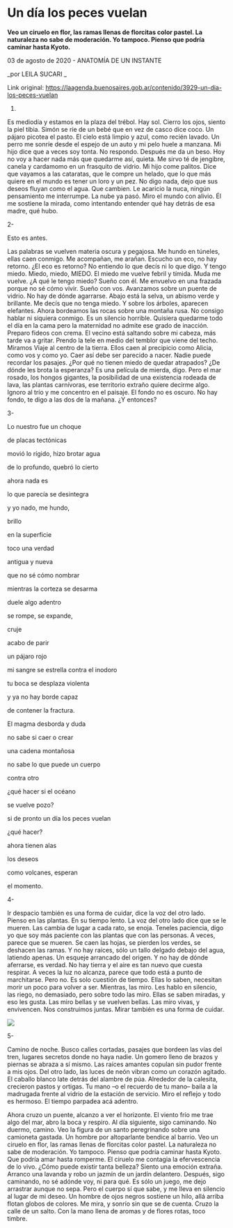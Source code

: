 # Un día los peces vuelan

**Veo un ciruelo en flor, las ramas llenas de florcitas color pastel. La naturaleza no sabe de moderación. Yo tampoco. Pienso que podría caminar hasta Kyoto.**

03 de agosto de 2020 - ANATOMÍA DE UN INSTANTE

_por LEILA SUCARI _

Link original: https://laagenda.buenosaires.gob.ar/contenido/3929-un-dia-los-peces-vuelan



1.




Es mediodía y estamos en la plaza del trébol. Hay sol. Cierro los ojos, siento la piel tibia. Simón se ríe de un bebé que en vez de casco dice coco. Un pájaro picotea el pasto. El cielo está limpio y azul, como recién lavado. Un perro me sonríe desde el espejo de un auto y mi pelo huele a manzana. Mi hijo dice que a veces soy tonta. No respondo. Después me da un beso. Hoy no voy a hacer nada más que quedarme así, quieta. Me sirvo té de jengibre, canela y cardamomo en un frasquito de vidrio. Mi hijo come palitos. Dice que vayamos a las cataratas, que le compre un helado, que lo que más quiere en el mundo es tener un loro y un pez. No digo nada, dejo que sus deseos fluyan como el agua. Que cambien. Le acaricio la nuca, ningún pensamiento me interrumpe. La nube ya pasó. Miro el mundo con alivio. Él me sostiene la mirada, como intentando entender qué hay detrás de esa madre, qué hubo.




2-




Esto es antes.




Las palabras se vuelven materia oscura y pegajosa. Me hundo en túneles, ellas caen conmigo. Me acompañan, me arañan. Escucho un eco, no hay retorno. ¿El eco es retorno? No entiendo lo que decís ni lo que digo. Y tengo miedo. Miedo, miedo, MIEDO. El miedo me vuelve febril y tímida. Muda me vuelve. ¿A qué le tengo miedo? Sueño con él. Me envuelvo en una frazada porque no sé cómo vivir. Sueño con vos. Avanzamos sobre un puente de vidrio. No hay de dónde agarrarse. Abajo está la selva, un abismo verde y brillante. Me decís que no tenga miedo. Y sobre los árboles, aparecen elefantes. Ahora bordeamos las rocas sobre una montaña rusa. No consigo hablar ni siquiera conmigo. Es un silencio horrible. Quisiera quedarme todo el día en la cama pero la maternidad no admite ese grado de inacción. Preparo fideos con crema. El vecino está saltando sobre mi cabeza, más tarde va a gritar. Prendo la tele en medio del temblor que viene del techo. Miramos Viaje al centro de la tierra. Ellos caen al precipicio como Alicia, como vos y como yo. Caer así debe ser parecido a nacer. Nadie puede recordar los pasajes. ¿Por qué no tienen miedo de quedar atrapados? ¿De dónde les brota la esperanza? Es una película de mierda, digo. Pero el mar rosado, los hongos gigantes, la posibilidad de una existencia rodeada de lava, las plantas carnívoras, ese territorio extraño quiere decirme algo. Ignoro al trío y me concentro en el paisaje. El fondo no es oscuro. No hay fondo, te digo a las dos de la mañana. ¿Y entonces?




3-




Lo nuestro fue un choque




de placas tectónicas




movió lo rígido, hizo brotar agua




de lo profundo, quebró lo cierto




ahora nada es




lo que parecía se desintegra




y yo nado, me hundo,




brillo




en la superficie




toco una verdad




antigua y nueva




que no sé cómo nombrar




mientras la corteza se desarma




duele algo adentro




se rompe, se expande,




cruje




acabo de parir




un pájaro rojo




mi sangre se estrella contra el inodoro




tu boca se desplaza violenta




y ya no hay borde capaz




de contener la fractura.




El magma desborda y duda




no sabe si caer o crear




una cadena montañosa




no sabe lo que puede un cuerpo




contra otro




¿qué hacer si el océano




se vuelve pozo?




si de pronto un día los peces vuelan




¿qué hacer?




ahora tienen alas




los deseos




como volcanes, esperan




el momento.




4-




Ir despacio también es una forma de cuidar, dice la voz del otro lado. Pienso en las plantas. En su tiempo lento. La voz del otro lado dice que se le mueren. Las cambia de lugar a cada rato, se enoja. Teneles paciencia, digo yo que soy más paciente con las plantas que con las personas. A veces, parece que se mueren. Se caen las hojas, se pierden los verdes, se deshacen las ramas. Y no hay raíces, sólo un tallo delgado debajo del agua, latiendo apenas. Un esqueje arrancado del origen. Y no hay de dónde aferrarse, es verdad. No hay tierra y el aire es tan nuevo que cuesta respirar. A veces la luz no alcanza, parece que todo está a punto de marchitarse. Pero no. Es solo cuestión de tiempo. Ellas lo saben, necesitan morir un poco para volver a ser. Mientras, las miro. Les hablo en silencio, las riego, no demasiado, pero sobre todo las miro. Ellas se saben miradas, y eso les gusta. Las miro bellas y se vuelven bellas. Las miro vivas, y envivencen. Nos construimos juntas. Mirar también es una forma de cuidar.




![](https://cdn.flowlikemusic.com/files/images/37932/b3b1f461-3951-4365-bf21-11092dbfecc7.jpg)




5-




Camino de noche. Busco calles cortadas, pasajes que bordeen las vías del tren, lugares secretos donde no haya nadie. Un gomero lleno de brazos y piernas se abraza a sí mismo. Las raíces amantes copulan sin pudor frente a mis ojos. Del otro lado, las luces de neón vibran como un corazón agitado. El caballo blanco late detrás del alambre de púa. Alrededor de la calesita, crecieron pastos y ortigas. Tu mano –o el recuerdo de tu mano– baila a la madrugada frente al vidrio de la estación de servicio. Miro el reflejo y todo es hermoso. El tiempo parpadea acá adentro.




Ahora cruzo un puente, alcanzo a ver el horizonte. El viento frío me trae algo del mar, abro la boca y respiro. Al día siguiente, sigo caminando. No duermo, camino. Veo la figura de un santo peregrinando sobre una camioneta gastada. Un hombre por altoparlante bendice al barrio. Veo un ciruelo en flor, las ramas llenas de florcitas color pastel. La naturaleza no sabe de moderación. Yo tampoco. Pienso que podría caminar hasta Kyoto. Que podría amar hasta romperme. El ciruelo me contagia la efervescencia de lo vivo. ¿Cómo puede existir tanta belleza? Siento una emoción extraña. Arranco una lavanda y robo un jazmín de un jardín delantero. Después, sigo caminando, no sé adónde voy, ni para qué. Es sólo un juego, me dejo arrastrar aunque no sepa. Pero el cuerpo sí que sabe, y me lleva en silencio al lugar de mi deseo. Un hombre de ojos negros sostiene un hilo, allá arriba flotan globos de colores. Me mira, y sonrío sin que se de cuenta. Cruzo la calle de un salto. Con la mano llena de aromas y de flores rotas, toco timbre.




